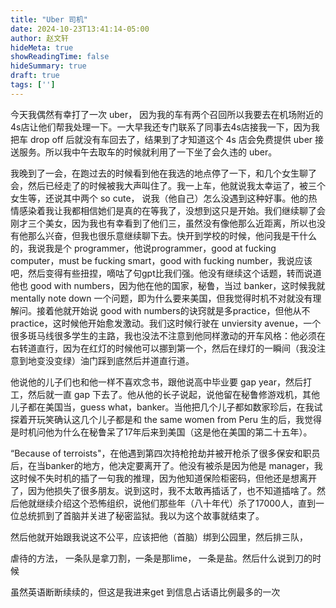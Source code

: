 ```yaml
---
title: "Uber 司机"
date: 2024-10-23T13:41:14-05:00
author: 赵文轩
hideMeta: true
showReadingTime: false
hideSummary: true
draft: true
tags: ['']
---
```


今天我偶然有幸打了一次 uber， 因为我的车有两个召回所以我要去在机场附近的4s店让他们帮我处理一下。一大早我还专门联系了同事去4s店接我一下，因为我把车 drop off 后就没有车回去了，结果到了才知道这个 4s 店会免费提供 uber 接送服务。所以我中午去取车的时候就利用了一下坐了会久违的 uber。

我晚到了一会，在跑过去的时候看到他在我选的地点停了一下，和几个女生聊了会，然后已经走了的时候被我大声叫住了。我一上车，他就说我太幸运了，被三个女生等，还说其中两个 so cute， 说我（他自己）怎么没遇到这种好事。他的热情感染着我让我都相信她们是真的在等我了，没想到这只是开始。我们继续聊了会刚才三个美女，因为我也有幸看到了他们三，虽然没有像他那么近距离，所以也没有他那么兴奋，但我也很乐意继续聊下去。快开到学校的时候，他问我是干什么的，我说我是个 programmer，他说programmer，good at fucking computer，must be fucking smart，good with fucking number，我说应该吧，然后变得有些扭捏，嘀咕了句gpt比我们强。他没有继续这个话题，转而说道他也 good with numbers，因为他在他的国家，秘鲁，当过 banker，这时候我就 mentally note down 一个问题，即为什么要来美国，但我觉得时机不对就没有理解问。接着他就开始说 good with numbers的诀窍就是多practice，但他从不practice，这时候他开始愈发激动。我们这时候行驶在 unviersity avenue，一个很多斑马线很多学生的主路，我也没法不注意到他同样激动的开车风格：他必须在右转道直行，因为在红灯的时候他可以挪到第一个，然后在绿灯的一瞬间（我没注意到地变没变绿）油门踩到底然后并道直行道。

他说他的儿子们也和他一样不喜欢念书，跟他说高中毕业要 gap year，然后打工，然后就一直 gap 下去了。他从他的长子说起，说他留在秘鲁修游戏机，其他儿子都在美国当，guess what，banker。当他把几个儿子都如数家珍后，在我试探着开玩笑确认这几个儿子都是和 the same women from Peru 生的后，我觉得是时机问他为什么在秘鲁呆了17年后来到美国（这是他在美国的第二十五年）。

“Because of terroists"，在他遇到第四次持枪抢劫并被开枪杀了很多保安和职员后，在当banker的地方，他决定要离开了。他没有被杀是因为他是 manager，我这时候不失时机的插了一句我的推理，因为他知道保险柜密码，但他还是想离开了，因为他损失了很多朋友。说到这时，我不太敢再插话了，也不知道插啥了。然后他就继续介绍这个恐怖组织，说他们那些年（八十年代）杀了17000人，直到一位总统抓到了首脑并关进了秘密监狱。我以为这个故事就结束了。

然后他就开始跟我说这不公平，应该把他（首脑）绑到公园里，然后排三队，

虐待的方法， 一条队是拿刀割，一条是那lime， 一条是盐。然后什么说到刀的时候

虽然英语断断续续的，但这是我进来get 到信息占话语比例最多的一次